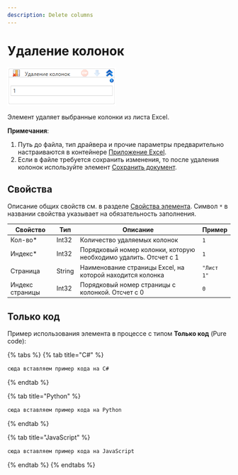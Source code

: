 ```yaml
---
description: Delete columns
---
```


# Удаление колонок

![](<../../../.gitbook/assets/image (473).png>)

Элемент удаляет выбранные колонки из листа Excel.

**Примечания**:

1. Путь до файла, тип драйвера и прочие параметры предварительно настраиваются в контейнере [Приложение Excel](https://docs.primo-rpa.ru/primo-rpa/g_elements/el_basic/els_excel/el_excel_app).
2. Если в файле требуется сохранить изменения, то после удаления колонок используйте элемент [Сохранить документ](https://docs.primo-rpa.ru/primo-rpa/g_elements/el_basic/els_excel/el_excel_save).

## Свойства

Описание общих свойств см. в разделе [Свойства элемента](https://docs.primo-rpa.ru/primo-rpa/primo-studio/process/elements#svoistva-elementa). Символ `*` в названии свойства указывает на обязательность заполнения.

| Свойство        | Тип    | Описание                                                     | Пример         |
| --------------- | ------ | ------------------------------------------------------------ | -------------- |
| Кол-во\*        | Int32  | Количество удаляемых колонок                                 | `1`            |
| Индекс\*        | Int32  | Порядковый номер колонки, которую необходимо удалить. Отсчет с 1|  `1`        |
| Страница        | String | Наименование страницы Excel, на которой находится колонка    | `"Лист 1"`     |
| Индекс страницы | Int32  | Порядковый номер страницы с колонкой. Отсчет с 0             | `0`            |

## Только код

Пример использования элемента в процессе с типом **Только код** (Pure code):

{% tabs %}
{% tab title="C#" %}
```csharp
сюда вставляем пример кода на C#
```
{% endtab %}

{% tab title="Python" %}
```python
сюда вставляем пример кода на Python
```
{% endtab %}

{% tab title="JavaScript" %}
```javascript
сюда вставляем пример кода на JavaScript
```
{% endtab %}
{% endtabs %}
